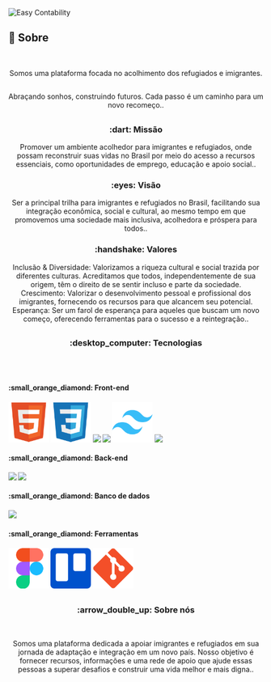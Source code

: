 ![Easy Contability](https://user-images.githubusercontent.com/95861587/145476255-5f85d40f-fe2c-4076-93f8-e95872c9fa07.png)

## 💙 Sobre
<br>
<p align="center">Somos uma plataforma focada no acolhimento dos refugiados e imigrantes.<p>

##

<p align="center">Abraçando sonhos, construindo futuros. Cada passo é um caminho para um novo recomeço..<p>

##

<h3 align="center">:dart: Missão</h3>
<div align="center"><p>Promover um ambiente acolhedor para imigrantes e refugiados, onde possam reconstruir suas vidas no Brasil por meio do acesso a recursos essenciais, como oportunidades de emprego, educação e apoio social..</p></div>

<h3 align="center">:eyes: Visão</h3>
<div align="center"><p>Ser a principal trilha para imigrantes e refugiados no Brasil, facilitando sua integração econômica, social e cultural, ao mesmo tempo em que promovemos uma sociedade mais inclusiva, acolhedora e próspera para todos..</p></div>

<h3 align="center">:handshake: Valores</h3>
<div align="center"><p>Inclusão & Diversidade: Valorizamos a riqueza cultural e social trazida por diferentes culturas. Acreditamos que todos, independentemente de sua origem, têm o direito de se sentir incluso e parte da sociedade.
Crescimento: Valorizar o desenvolvimento pessoal e profissional dos imigrantes, fornecendo os recursos para que alcancem seu potencial.
Esperança: Ser um farol de esperança para aqueles que buscam um novo começo, oferecendo ferramentas para o sucesso e a reintegração..</p></div>

##

<h3 align="center">:desktop_computer:	Tecnologias</h3>
<br>
<div align="https://www.instagram.com/abracos__/">
<br>
  
<h4>:small_orange_diamond: Front-end<h4>
  <img src="https://raw.githubusercontent.com/devicons/devicon/master/icons/html5/html5-original.svg" width="80px">
  <img src="https://raw.githubusercontent.com/devicons/devicon/master/icons/css3/css3-original.svg" width="80px">
  <img src="https://icongr.am/devicon/javascript-original.svg?size=100&color=currentColor" width="80px">
  <img src="https://icongr.am/devicon/react-original.svg?size=100&color=000000" width="80px">
  <img src="https://raw.githubusercontent.com/devicons/devicon/master/icons/tailwindcss/tailwindcss-plain.svg" width="80px">
  <img src="https://icongr.am/devicon/python-original.svg?size=100&color=currentColor" width="80px">
  
<h4>:small_orange_diamond: Back-end<h4>
  <img src="https://icongr.am/devicon/java-original.svg?size=100&color=currentColor" width="80px">
  <img src="https://icongr.am/devicon/nodejs-original.svg?size=100&color=currentColor" width="80px">
  
<h4>:small_orange_diamond: Banco de dados<h4>
  <img src="https://icongr.am/devicon/mysql-original-wordmark.svg?size=100&color=currentColor" width="80px">

   
 <h4>:small_orange_diamond: Ferramentas<h4>
  <img src="https://raw.githubusercontent.com/devicons/devicon/master/icons/figma/figma-original.svg" width="80px">
   <img src="https://raw.githubusercontent.com/devicons/devicon/master/icons/trello/trello-plain.svg" width="80px">
   <img src="https://raw.githubusercontent.com/devicons/devicon/master/icons/git/git-plain.svg" width="80px">
   

 
 </div>

##

<h3 align="center">:arrow_double_up: Sobre nós</h3>
<br>
<div align="center"><p>Somos uma plataforma dedicada a apoiar imigrantes e refugiados em sua jornada de adaptação e integração em um novo país. Nosso objetivo é fornecer recursos, informações e uma rede de apoio que ajude essas pessoas a superar desafios e construir uma vida melhor e mais digna..</p></div>

##


